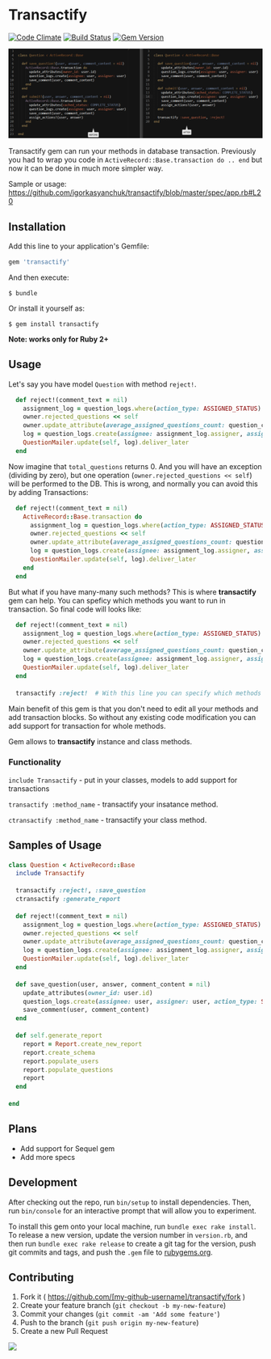 # Transactify

[![Code Climate](https://codeclimate.com/github/igorkasyanchuk/transactify/badges/gpa.svg)](https://codeclimate.com/github/igorkasyanchuk/transactify)
[![Build Status](https://travis-ci.org/igorkasyanchuk/transactify.svg?branch=master)](https://travis-ci.org/igorkasyanchuk/transactify)
[![Gem Version](https://badge.fury.io/rb/transactify.svg)](https://badge.fury.io/rb/transactify)

[![Sample](https://raw.githubusercontent.com/igorkasyanchuk/transactify/master/transactify.png)](https://github.com/igorkasyanchuk/transactify)

Transactify gem can run your methods in database transaction. Previously you had to wrap you code in `ActiveRecord::Base.transaction do .. end` but now it can be done in much more simpler way.

Sample or usage: https://github.com/igorkasyanchuk/transactify/blob/master/spec/app.rb#L20

## Installation

Add this line to your application's Gemfile:

```ruby
gem 'transactify'
```

And then execute:

    $ bundle

Or install it yourself as:

    $ gem install transactify


**Note: works only for Ruby 2+**

## Usage

Let's say you have model `Question` with method `reject!`.


```ruby
  def reject!(comment_text = nil)
    assignment_log = question_logs.where(action_type: ASSIGNED_STATUS).last
    owner.rejected_questions << self
    owner.update_attribute(average_assigned_questions_count: question_count/total_questions)
    log = question_logs.create(assignee: assignment_log.assigner, assigner: assignment_log.assignee, action_type: REJECTED_STATUS)
    QuestionMailer.update(self, log).deliver_later
  end
```

Now imagine that `total_questions` returns 0. And you will have an exception (dividing by zero), but one operation (`owner.rejected_questions << self`) will be performed to the DB. This is wrong, and normally you can avoid this by adding Transactions:


```ruby
  def reject!(comment_text = nil)
    ActiveRecord::Base.transaction do
      assignment_log = question_logs.where(action_type: ASSIGNED_STATUS).last
      owner.rejected_questions << self
      owner.update_attribute(average_assigned_questions_count: question_count/total_questions)
      log = question_logs.create(assignee: assignment_log.assigner, assigner: assignment_log.assignee, action_type: REJECTED_STATUS)
      QuestionMailer.update(self, log).deliver_later
    end
  end
```

But what if you have many-many such methods? This is where **transactify** gem can help. You can speficy which methods you want to run in transaction. So final code will looks like:

```ruby
  def reject!(comment_text = nil)
    assignment_log = question_logs.where(action_type: ASSIGNED_STATUS).last
    owner.rejected_questions << self
    owner.update_attribute(average_assigned_questions_count: question_count/total_questions)
    log = question_logs.create(assignee: assignment_log.assigner, assigner: assignment_log.assignee, action_type: REJECTED_STATUS)
    QuestionMailer.update(self, log).deliver_later
  end

  transactify :reject!  # With this line you can specify which methods you want to make safe for DB
```

Main benefit of this gem is that you don't need to edit all your methods and add transaction blocks. So without any existing code modification you can add support for transaction for whole methods.


Gem allows to **transactify** instance and class methods.

### Functionality

`include Transactify` - put in your classes, models to add support for transactions

`transactify :method_name` - transactify your insatance method.

`ctransactify :method_name` - transactify your class method.

## Samples of Usage

```ruby
class Question < ActiveRecord::Base
  include Transactify

  transactify :reject!, :save_question
  ctransactify :generate_report

  def reject!(comment_text = nil)
    assignment_log = question_logs.where(action_type: ASSIGNED_STATUS).last
    owner.rejected_questions << self
    owner.update_attribute(average_assigned_questions_count: question_count/total_questions)
    log = question_logs.create(assignee: assignment_log.assigner, assigner: assignment_log.assignee, action_type: REJECTED_STATUS)
    QuestionMailer.update(self, log).deliver_later
  end

  def save_question(user, answer, comment_content = nil)
    update_attributes(owner_id: user.id)
    question_logs.create(assignee: user, assigner: user, action_type: SAVE_STATUS, answers: answer)
    save_comment(user, comment_content)
  end

  def self.generate_report
    report = Report.create_new_report
    report.create_schema
    report.populate_users
    report.populate_questions
    report
  end

end
```

## Plans

* Add support for Sequel gem
* Add more specs

## Development

After checking out the repo, run `bin/setup` to install dependencies. Then, run `bin/console` for an interactive prompt that will allow you to experiment.

To install this gem onto your local machine, run `bundle exec rake install`. To release a new version, update the version number in `version.rb`, and then run `bundle exec rake release` to create a git tag for the version, push git commits and tags, and push the `.gem` file to [rubygems.org](https://rubygems.org).

## Contributing

1. Fork it ( https://github.com/[my-github-username]/transactify/fork )
2. Create your feature branch (`git checkout -b my-new-feature`)
3. Commit your changes (`git commit -am 'Add some feature'`)
4. Push to the branch (`git push origin my-new-feature`)
5. Create a new Pull Request

[<img src="https://github.com/igorkasyanchuk/rails_time_travel/blob/main/docs/more_gems.png?raw=true"
/>](https://www.railsjazz.com/)
